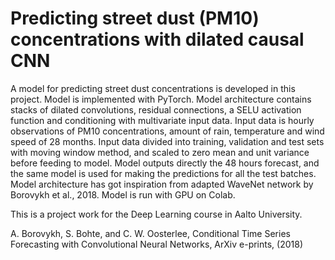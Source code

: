 # Predicting street dust (PM10) concentrations with dilated causal CNN
A model for predicting street dust concentrations is developed in this project. Model is implemented with PyTorch. Model architecture contains stacks of dilated convolutions, residual connections, a SELU activation function and conditioning with multivariate input data. Input data is hourly observations of PM10 concentrations, amount of rain, temperature and wind speed of 28 months. Input data divided into training, validation and test sets with moving window method, and scaled to zero mean and unit variance before feeding to model. Model outputs directly the 48 hours forecast, and the same model is used for making the predictions for all the test batches. Model architecture has got inspiration from adapted WaveNet network by Borovykh et al., 2018. Model is run with GPU on Colab.

This is a project work for the Deep Learning course in Aalto University. 

A. Borovykh, S. Bohte, and C. W. Oosterlee, Conditional Time Series Forecasting with Convolutional Neural Networks, ArXiv e-prints, (2018)
